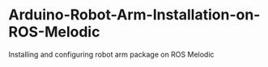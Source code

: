 # Arduino-Robot-Arm-Installation-on-ROS-Melodic
 Installing and configuring robot arm package on ROS Melodic 
